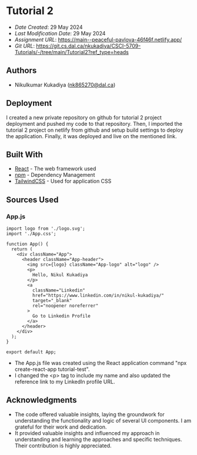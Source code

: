 # Tutorial 2

* *Date Created*: 29 May 2024
* *Last Modification Date*: 29 May 2024
* *Assignment URL*: <https://main--peaceful-pavlova-46f46f.netlify.app/>
* *Git URL*: <https://git.cs.dal.ca/nkukadiya/CSCI-5709-Tutorials/-/tree/main/Tutorial2?ref_type=heads>

## Authors

* Nikulkumar Kukadiya (nk865270@dal.ca)

## Deployment

I created a new private repository on github for tutorial 2 project deployment and pushed my code to that repository. Then, I imported the tutorial 2 project on netlify from github and setup build settings to deploy the application. Finally, it was deployed and live on the mentioned link.

## Built With

* [React](https://legacy.reactjs.org/docs/getting-started.html/) - The web framework used
* [npm](https://docs.npmjs.com//) - Dependency Management
* [TailwindCSS](https://tailwindcss.com/) - Used for application CSS

## Sources Used

### App.js

```
import logo from './logo.svg';
import './App.css';

function App() {
  return (
    <div className="App">
      <header className="App-header">
        <img src={logo} className="App-logo" alt="logo" />
        <p>
          Hello, Nikul Kukadiya
        </p>
        <a
          className="Linkedin"
          href="https://www.linkedin.com/in/nikul-kukadiya/"
          target="_blank"
          rel="noopener noreferrer"
        >
          Go to Linkedin Profile
        </a>
      </header>
    </div>
  );
}

export default App;

```
- The App.js file was created using the React application command "npx create-react-app tutorial-test".
- I changed the \<p> tag to include my name and also updated the reference link to my LinkedIn profile URL.

## Acknowledgments

* The code offered valuable insights, laying the groundwork for understanding the functionality and logic of several UI components. I am grateful for their work and dedication.
* It provided valuable insights and influenced my approach in understanding and learning the approaches and specific techniques. Their contribution is highly appreciated.